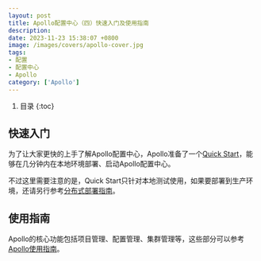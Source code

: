 ```yaml
---
layout: post 
title: Apollo配置中心（四）快速入门及使用指南
description:
date: 2023-11-23 15:38:07 +0800 
image: /images/covers/apollo-cover.jpg
tags:
- 配置
- 配置中心
- Apollo
category: ['Apollo']
---
```


1. 目录
{:toc}

## 快速入门

为了让大家更快的上手了解Apollo配置中心，Apollo准备了一个[Quick Start](https://www.apolloconfig.com/#/zh/deployment/quick-start)，能够在几分钟内在本地环境部署、启动Apollo配置中心。

不过这里需要注意的是，Quick Start只针对本地测试使用，如果要部署到生产环境，还请另行参考[分布式部署指南](https://www.apolloconfig.com/#/zh/deployment/distributed-deployment-guide)。

## 使用指南

Apollo的核心功能包括项目管理、配置管理、集群管理等，这些部分可以参考[Apollo使用指南](https://www.apolloconfig.com/#/zh/usage/apollo-user-guide)。
